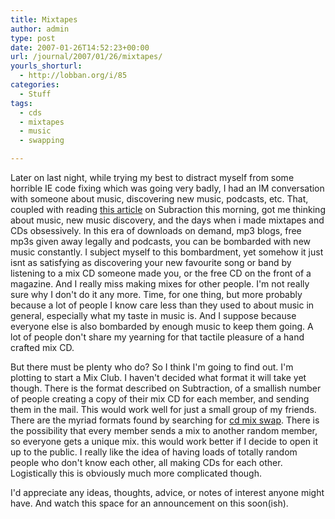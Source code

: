 ```yaml
---
title: Mixtapes
author: admin
type: post
date: 2007-01-26T14:52:23+00:00
url: /journal/2007/01/26/mixtapes/
yourls_shorturl:
  - http://lobban.org/i/85
categories:
  - Stuff
tags:
  - cds
  - mixtapes
  - music
  - swapping

---
```

Later on last night, while trying my best to distract myself from some horrible IE code fixing which was going very badly, I had an IM conversation with someone about music, discovering new music, podcasts, etc. That, coupled with reading [this article][1] on Subraction this morning, got me thinking about music, new music discovery, and the days when i made mixtapes and CDs obsessively. In this era of downloads on demand, mp3 blogs, free mp3s given away legally and podcasts, you can be bombarded with new music constantly. I subject myself to this bombardment, yet somehow it just isnt as satisfying as discovering your new favourite song or band by listening to a mix CD someone made you, or the free CD on the front of a magazine. And I really miss making mixes for other people. I'm not really sure why I don't do it any more. Time, for one thing, but more probably because a lot of people I know care less than they used to about music in general, especially what my taste in music is. And I suppose because everyone else is also bombarded by enough music to keep them going. A lot of people don't share my yearning for that tactile pleasure of a hand crafted mix CD.

But there must be plenty who do? So I think I'm going to find out. I'm plotting to start a Mix Club. I haven't decided what format it will take yet though. There is the format described on Subtraction, of a smallish number of people creating a copy of their mix CD for each member, and sending them in the mail. This would work well for just a small group of my friends. There are the myriad formats found by searching for [cd mix swap][2]. There is the possibility that every member sends a mix to another random member, so everyone gets a unique mix. this would work better if I decide to open it up to the public. I really like the idea of having loads of totally random people who don't know each other, all making CDs for each other. Logistically this is obviously much more complicated though.

I'd appreciate any ideas, thoughts, advice, or notes of interest anyone might have. And watch this space for an announcement on this soon(ish).

 [1]: http://www.subtraction.com/archives/2007/0125_listen_to_my.php
 [2]: http://www.google.com/search?q=cd+mix+swap&ie=UTF-8&oe=UTF-8